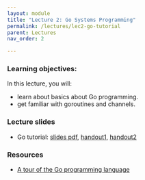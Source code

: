 ```yaml
---
layout: module
title: "Lecture 2: Go Systems Programming"
permalink: /lectures/lec2-go-tutorial
parent: Lectures
nav_order: 2

---
```


### Learning objectives:
In this lecture, you will:

* learn about basics about Go programming.
* get familiar with goroutines and channels.


### Lecture slides

* Go tutorial: [slides pdf](/cs4740-fall24/assets/docs/lec2-go-tutorial.pdf),
   [handout1](/cs4740-fall24/assets/docs/go_handout.docx), [handout2](/cs4740-fall24/assets/docs/go_handout2.docx)



### Resources
* [A tour of the Go programming language](https://go.dev/tour/welcome/1)



